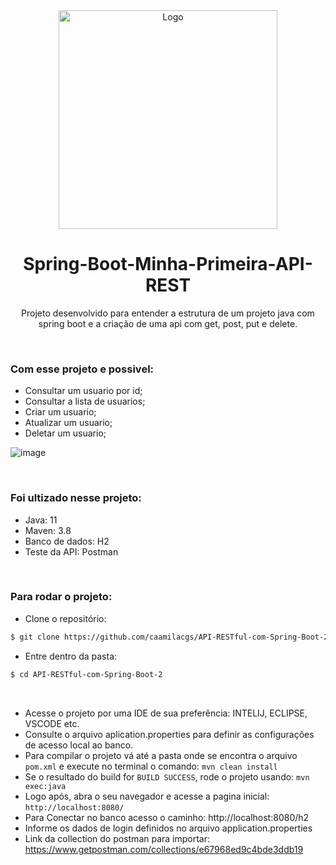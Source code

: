 <div align=center>
    <a><img width="350" alt="Logo" src="https://user-images.githubusercontent.com/60848932/119583549-3adcdc00-bd9d-11eb-962b-85e4a0b89f7f.png"></a>

<br>

# Spring-Boot-Minha-Primeira-API-REST
 
Projeto desenvolvido para entender a estrutura de um projeto java com spring boot e a criação de uma api com get, post, put e delete. 

</div><br>

### Com esse projeto e possivel:
- Consultar um usuario por id;
- Consultar a lista de usuarios;
- Criar um usuario;
- Atualizar um usuario;
- Deletar um usuario;


![image](https://user-images.githubusercontent.com/60848932/119597549-a9c72e80-bdb7-11eb-92e8-481858050c74.png)


<br>

### Foi ultizado nesse projeto:
- Java: 11
- Maven: 3.8
- Banco de dados: H2
- Teste da API: Postman

<br>

### Para rodar o projeto:

- Clone o repositório:
```bash
$ git clone https://github.com/caamilacgs/API-RESTful-com-Spring-Boot-2
```
- Entre dentro da pasta:
```bash
$ cd API-RESTful-com-Spring-Boot-2
```

<br>

- Acesse o projeto por uma IDE de sua preferência: INTELIJ, ECLIPSE, VSCODE etc.
- Consulte o arquivo aplication.properties para definir as configurações de acesso local ao banco.
- Para compilar o projeto vá até a pasta onde se encontra o arquivo `pom.xml` e execute no terminal o comando: `mvn clean install`
- Se o resultado do build for `BUILD SUCCESS`, rode o projeto usando: `mvn exec:java`
- Logo após, abra o seu navegador e acesse a pagina inicial: `http://localhost:8080/`
- Para Conectar no banco acesso o caminho: http://localhost:8080/h2
- Informe os dados de login definidos no arquivo application.properties
- Link da collection do postman para importar: https://www.getpostman.com/collections/e67968ed9c4bde3ddb19

<br>


<br>

